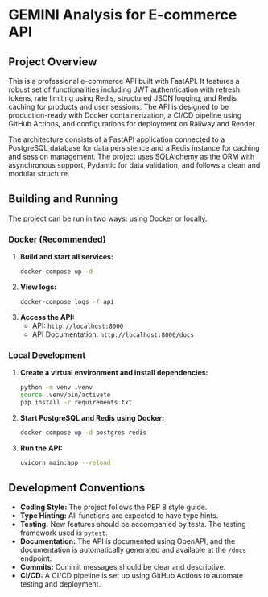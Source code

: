 
# GEMINI Analysis for E-commerce API

## Project Overview

This is a professional e-commerce API built with FastAPI. It features a robust set of functionalities including JWT authentication with refresh tokens, rate limiting using Redis, structured JSON logging, and Redis caching for products and user sessions. The API is designed to be production-ready with Docker containerization, a CI/CD pipeline using GitHub Actions, and configurations for deployment on Railway and Render.

The architecture consists of a FastAPI application connected to a PostgreSQL database for data persistence and a Redis instance for caching and session management. The project uses SQLAlchemy as the ORM with asynchronous support, Pydantic for data validation, and follows a clean and modular structure.

## Building and Running

The project can be run in two ways: using Docker or locally.

### Docker (Recommended)

1.  **Build and start all services:**
    ```bash
    docker-compose up -d
    ```
2.  **View logs:**
    ```bash
    docker-compose logs -f api
    ```
3.  **Access the API:**
    *   API: `http://localhost:8000`
    *   API Documentation: `http://localhost:8000/docs`

### Local Development

1.  **Create a virtual environment and install dependencies:**
    ```bash
    python -m venv .venv
    source .venv/bin/activate
    pip install -r requirements.txt
    ```
2.  **Start PostgreSQL and Redis using Docker:**
    ```bash
    docker-compose up -d postgres redis
    ```
3.  **Run the API:**
    ```bash
    uvicorn main:app --reload
    ```

## Development Conventions

*   **Coding Style:** The project follows the PEP 8 style guide.
*   **Type Hinting:** All functions are expected to have type hints.
*   **Testing:** New features should be accompanied by tests. The testing framework used is `pytest`.
*   **Documentation:** The API is documented using OpenAPI, and the documentation is automatically generated and available at the `/docs` endpoint.
*   **Commits:** Commit messages should be clear and descriptive.
*   **CI/CD:** A CI/CD pipeline is set up using GitHub Actions to automate testing and deployment.
